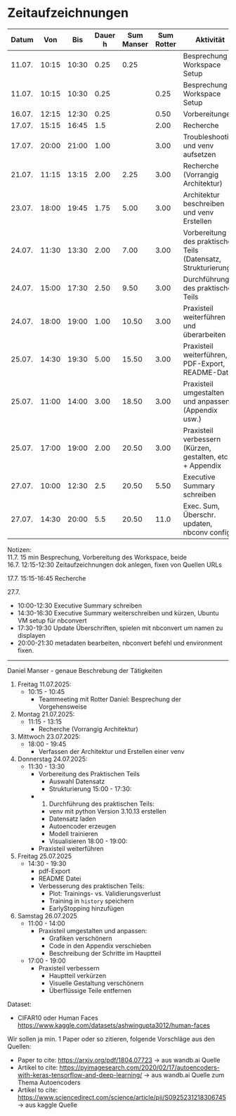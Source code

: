 # Zeitaufzeichnungen

| Datum  | Von   | Bis   | Dauer h | Sum Manser | Sum Rotter | Aktivität |
|--------|-------|-------|---------|------------|------------|-----------|
| 11.07. | 10:15 | 10:30 | 0.25    | 0.25       |            | Besprechung + Workspace Setup |
| 11.07. | 10:15 | 10:30 | 0.25    |            | 0.25       | Besprechung + Workspace Setup |
| 16.07. | 12:15 | 12:30 | 0.25    |            | 0.50       | Vorbereitungen |
| 17.07. | 15:15 | 16:45 | 1.5     |            | 2.00       | Recherche |
| 17.07. | 20:00 | 21:00 | 1.00    |            | 3.00       | Troubleshooting und venv aufsetzen |
| 21.07. | 11:15 | 13:15 | 2.00    | 2.25       | 3.00       | Recherche (Vorrangig Architektur) |
| 23.07. | 18:00 | 19:45 | 1.75    | 5.00       | 3.00       | Architektur beschreiben und venv Erstellen |
| 24.07. | 11:30 | 13:30 | 2.00    | 7.00       | 3.00       | Vorbereitung des praktischen Teils (Datensatz, Strukturierung) |
| 24.07. | 15:00 | 17:30 | 2.50    | 9.50       | 3.00       | Durchführung des praktischen Teils |
| 24.07. | 18:00 | 19:00 | 1.00    | 10.50      | 3.00       | Praxisteil weiterführen und überarbeiten |
| 25.07. | 14:30 | 19:30 | 5.00    | 15.50      | 3.00       | Praxisteil weiterführen, PDF-Export, README-Datei |
| 25.07. | 11:00 | 14:00 | 3.00    | 18.50      | 3.00       | Praxisteil umgestalten und anpassen (Appendix usw.) |
| 25.07. | 17:00 | 19:00 | 2.00    | 20.50      | 3.00       | Praxisteil verbessern (Kürzen, gestalten, etc.) + Appendix |
| 27.07. | 10:00 | 12:30 | 2.5     | 20.50      | 5.50       | Executive Summary schreiben |
| 27.07. | 14:30 | 20:00 | 5.5     | 20.50      | 11.0       | Exec. Sum, Überschr. updaten, nbconv config |






Notizen:  
11.7. 15 min Besprechung, Vorbereitung des Workspace, beide  
16.7. 12:15-12:30 Zeitaufzeichnungen dok anlegen, fixen von Quellen URLs

17.7. 15:15-16:45 Recherche

27.7.

- 10:00-12:30 Executive Summary schreiben
- 14:30-16:30 Executive Summary weiterschreiben und kürzen, Ubuntu VM setup für nbconvert
- 17:30-19:30 Update Überschriften, spielen mit nbconvert um namen zu displayen
- 20:00-21:30 metadaten bearbeiten, nbconvert befehl und environment fixen.

---

Daniel Manser - genaue Beschrebung der Tätigkeiten

1. Freitag 11.07.2025: 
	- 10:15 - 10:45
		- Teammeeting mit Rotter Daniel: Besprechung der Vorgehensweise
2. Montag 21.07.2025:
	- 11:15 - 13:15
		- Recherche (Vorrangig Architektur)
3. Mittwoch 23.07.2025:
	- 18:00 - 19:45
		- Verfassen der Architektur und Erstellen einer venv
4. Donnerstag 24.07.2025:
	- 11:30 - 13:30 
		- Vorbereitung des Praktischen Teils
			- Auswahl Datensatz
			- Strukturierung
	15:00 - 17:30:
		- 1. Durchführung des praktischen Teils:
			- venv mit python Version 3.10.13 erstellen
			- Datensatz laden
			- Autoencoder erzeugen
			- Modell trainieren
			- Visualisieren
	18:00 - 19:00:
		- Praxisteil weiterführen
5. Freitag 25.07.2025
	- 14:30 - 19:30
		- pdf-Export
		- README Datei
		- Verbesserung des praktischen Teils:
			- Plot: Trainings- vs. Validierungsverlust
			- Training in `history` speichern
			- EarlyStopping hinzufügen
6. Samstag 26.07.2025
	- 11:00 - 14:00
		- Praxisteil umgestalten und anpassen:
			- Grafiken verschönern
			- Code in den Appendix verschieben
			- Beschreibung der Schritte im Hauptteil
	- 17:00 - 19:00
		- Praxisteil verbessern
			- Hauptteil verkürzen
			- Visuelle Gestaltung verschönern
			- Überflüssige Teile entfernen

Dataset:

- CIFAR10 oder Human Faces https://www.kaggle.com/datasets/ashwingupta3012/human-faces

Wir sollen ja min. 1 Paper oder so zitieren, folgende Vorschläge aus den Quellen:

- Paper to cite: https://arxiv.org/pdf/1804.07723 -> aus wandb.ai Quelle
- Artikel to cite: https://pyimagesearch.com/2020/02/17/autoencoders-with-keras-tensorflow-and-deep-learning/ -> aus wandb.ai Quelle zum Thema Autoencoders
- Artikel to cite: https://www.sciencedirect.com/science/article/pii/S0925231218306745 -> aus kaggle Quelle

